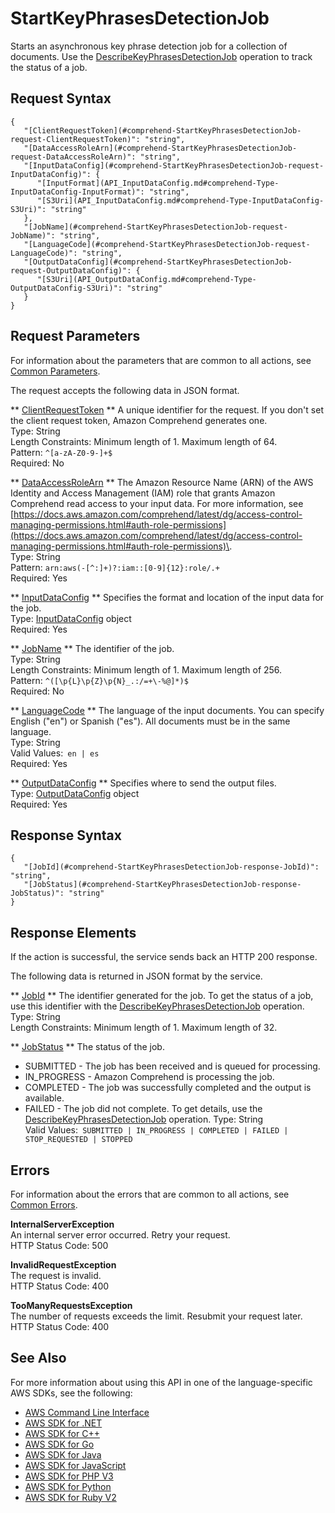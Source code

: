 # StartKeyPhrasesDetectionJob<a name="API_StartKeyPhrasesDetectionJob"></a>

Starts an asynchronous key phrase detection job for a collection of documents\. Use the [DescribeKeyPhrasesDetectionJob](API_DescribeKeyPhrasesDetectionJob.md) operation to track the status of a job\.

## Request Syntax<a name="API_StartKeyPhrasesDetectionJob_RequestSyntax"></a>

```
{
   "[ClientRequestToken](#comprehend-StartKeyPhrasesDetectionJob-request-ClientRequestToken)": "string",
   "[DataAccessRoleArn](#comprehend-StartKeyPhrasesDetectionJob-request-DataAccessRoleArn)": "string",
   "[InputDataConfig](#comprehend-StartKeyPhrasesDetectionJob-request-InputDataConfig)": { 
      "[InputFormat](API_InputDataConfig.md#comprehend-Type-InputDataConfig-InputFormat)": "string",
      "[S3Uri](API_InputDataConfig.md#comprehend-Type-InputDataConfig-S3Uri)": "string"
   },
   "[JobName](#comprehend-StartKeyPhrasesDetectionJob-request-JobName)": "string",
   "[LanguageCode](#comprehend-StartKeyPhrasesDetectionJob-request-LanguageCode)": "string",
   "[OutputDataConfig](#comprehend-StartKeyPhrasesDetectionJob-request-OutputDataConfig)": { 
      "[S3Uri](API_OutputDataConfig.md#comprehend-Type-OutputDataConfig-S3Uri)": "string"
   }
}
```

## Request Parameters<a name="API_StartKeyPhrasesDetectionJob_RequestParameters"></a>

For information about the parameters that are common to all actions, see [Common Parameters](CommonParameters.md)\.

The request accepts the following data in JSON format\.

 ** [ClientRequestToken](#API_StartKeyPhrasesDetectionJob_RequestSyntax) **   <a name="comprehend-StartKeyPhrasesDetectionJob-request-ClientRequestToken"></a>
A unique identifier for the request\. If you don't set the client request token, Amazon Comprehend generates one\.  
Type: String  
Length Constraints: Minimum length of 1\. Maximum length of 64\.  
Pattern: `^[a-zA-Z0-9-]+$`   
Required: No

 ** [DataAccessRoleArn](#API_StartKeyPhrasesDetectionJob_RequestSyntax) **   <a name="comprehend-StartKeyPhrasesDetectionJob-request-DataAccessRoleArn"></a>
The Amazon Resource Name \(ARN\) of the AWS Identity and Access Management \(IAM\) role that grants Amazon Comprehend read access to your input data\. For more information, see [https://docs.aws.amazon.com/comprehend/latest/dg/access-control-managing-permissions.html#auth-role-permissions](https://docs.aws.amazon.com/comprehend/latest/dg/access-control-managing-permissions.html#auth-role-permissions)\.  
Type: String  
Pattern: `arn:aws(-[^:]+)?:iam::[0-9]{12}:role/.+`   
Required: Yes

 ** [InputDataConfig](#API_StartKeyPhrasesDetectionJob_RequestSyntax) **   <a name="comprehend-StartKeyPhrasesDetectionJob-request-InputDataConfig"></a>
Specifies the format and location of the input data for the job\.  
Type: [InputDataConfig](API_InputDataConfig.md) object  
Required: Yes

 ** [JobName](#API_StartKeyPhrasesDetectionJob_RequestSyntax) **   <a name="comprehend-StartKeyPhrasesDetectionJob-request-JobName"></a>
The identifier of the job\.  
Type: String  
Length Constraints: Minimum length of 1\. Maximum length of 256\.  
Pattern: `^([\p{L}\p{Z}\p{N}_.:/=+\-%@]*)$`   
Required: No

 ** [LanguageCode](#API_StartKeyPhrasesDetectionJob_RequestSyntax) **   <a name="comprehend-StartKeyPhrasesDetectionJob-request-LanguageCode"></a>
The language of the input documents\. You can specify English \("en"\) or Spanish \("es"\)\. All documents must be in the same language\.  
Type: String  
Valid Values:` en | es`   
Required: Yes

 ** [OutputDataConfig](#API_StartKeyPhrasesDetectionJob_RequestSyntax) **   <a name="comprehend-StartKeyPhrasesDetectionJob-request-OutputDataConfig"></a>
Specifies where to send the output files\.  
Type: [OutputDataConfig](API_OutputDataConfig.md) object  
Required: Yes

## Response Syntax<a name="API_StartKeyPhrasesDetectionJob_ResponseSyntax"></a>

```
{
   "[JobId](#comprehend-StartKeyPhrasesDetectionJob-response-JobId)": "string",
   "[JobStatus](#comprehend-StartKeyPhrasesDetectionJob-response-JobStatus)": "string"
}
```

## Response Elements<a name="API_StartKeyPhrasesDetectionJob_ResponseElements"></a>

If the action is successful, the service sends back an HTTP 200 response\.

The following data is returned in JSON format by the service\.

 ** [JobId](#API_StartKeyPhrasesDetectionJob_ResponseSyntax) **   <a name="comprehend-StartKeyPhrasesDetectionJob-response-JobId"></a>
The identifier generated for the job\. To get the status of a job, use this identifier with the [DescribeKeyPhrasesDetectionJob](API_DescribeKeyPhrasesDetectionJob.md) operation\.  
Type: String  
Length Constraints: Minimum length of 1\. Maximum length of 32\.

 ** [JobStatus](#API_StartKeyPhrasesDetectionJob_ResponseSyntax) **   <a name="comprehend-StartKeyPhrasesDetectionJob-response-JobStatus"></a>
The status of the job\.   
+ SUBMITTED \- The job has been received and is queued for processing\.
+ IN\_PROGRESS \- Amazon Comprehend is processing the job\.
+ COMPLETED \- The job was successfully completed and the output is available\.
+ FAILED \- The job did not complete\. To get details, use the [DescribeKeyPhrasesDetectionJob](API_DescribeKeyPhrasesDetectionJob.md) operation\.
Type: String  
Valid Values:` SUBMITTED | IN_PROGRESS | COMPLETED | FAILED | STOP_REQUESTED | STOPPED` 

## Errors<a name="API_StartKeyPhrasesDetectionJob_Errors"></a>

For information about the errors that are common to all actions, see [Common Errors](CommonErrors.md)\.

 **InternalServerException**   
An internal server error occurred\. Retry your request\.  
HTTP Status Code: 500

 **InvalidRequestException**   
The request is invalid\.  
HTTP Status Code: 400

 **TooManyRequestsException**   
The number of requests exceeds the limit\. Resubmit your request later\.  
HTTP Status Code: 400

## See Also<a name="API_StartKeyPhrasesDetectionJob_SeeAlso"></a>

For more information about using this API in one of the language\-specific AWS SDKs, see the following:
+  [AWS Command Line Interface](https://docs.aws.amazon.com/goto/aws-cli/comprehend-2017-11-27/StartKeyPhrasesDetectionJob) 
+  [AWS SDK for \.NET](https://docs.aws.amazon.com/goto/DotNetSDKV3/comprehend-2017-11-27/StartKeyPhrasesDetectionJob) 
+  [AWS SDK for C\+\+](https://docs.aws.amazon.com/goto/SdkForCpp/comprehend-2017-11-27/StartKeyPhrasesDetectionJob) 
+  [AWS SDK for Go](https://docs.aws.amazon.com/goto/SdkForGoV1/comprehend-2017-11-27/StartKeyPhrasesDetectionJob) 
+  [AWS SDK for Java](https://docs.aws.amazon.com/goto/SdkForJava/comprehend-2017-11-27/StartKeyPhrasesDetectionJob) 
+  [AWS SDK for JavaScript](https://docs.aws.amazon.com/goto/AWSJavaScriptSDK/comprehend-2017-11-27/StartKeyPhrasesDetectionJob) 
+  [AWS SDK for PHP V3](https://docs.aws.amazon.com/goto/SdkForPHPV3/comprehend-2017-11-27/StartKeyPhrasesDetectionJob) 
+  [AWS SDK for Python](https://docs.aws.amazon.com/goto/boto3/comprehend-2017-11-27/StartKeyPhrasesDetectionJob) 
+  [AWS SDK for Ruby V2](https://docs.aws.amazon.com/goto/SdkForRubyV2/comprehend-2017-11-27/StartKeyPhrasesDetectionJob) 